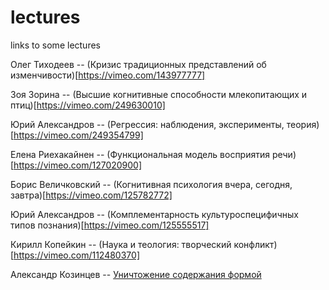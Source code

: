 # lectures
links to some lectures

Олег Тиходеев -- (Кризис традиционных представлений об изменчивости)[https://vimeo.com/143977777]

Зоя Зорина -- (Высшие когнитивные способности млекопитающих и птиц)[https://vimeo.com/249630010]

Юрий Александров -- (Регрессия: наблюдения, эксперименты, теория)[https://vimeo.com/249354799]

Елена Риехакайнен -- (Функциональная модель восприятия речи)[https://vimeo.com/127020900]

Борис Величковский -- (Когнитивная психология вчера, сегодня, завтра)[https://vimeo.com/125782772]

Юрий Александров -- (Комплементарность культуроспецифичных типов познания)[https://vimeo.com/125555517]

Кирилл Копейкин -- (Наука и теология: творческий конфликт)[https://vimeo.com/112480370]


Александр Козинцев -- [Уничтожение содержания формой](https://vimeo.com/111204312)
